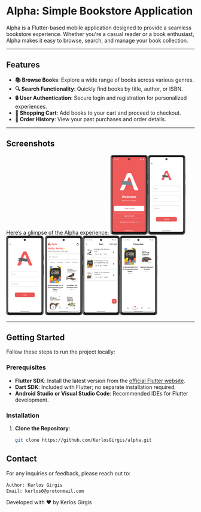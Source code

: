 # Alpha: Simple Bookstore Application

Alpha is a Flutter-based mobile application designed to provide a seamless bookstore experience. Whether you're a casual reader or a book enthusiast, Alpha makes it easy to browse, search, and manage your book collection.

---

## Features

- **📚 Browse Books**: Explore a wide range of books across various genres.
- **🔍 Search Functionality**: Quickly find books by title, author, or ISBN.
- **🔒 User Authentication**: Secure login and registration for personalized experiences.
- **🛒 Shopping Cart**: Add books to your cart and proceed to checkout.
- **📜 Order History**: View your past purchases and order details.

---

## Screenshots

Here’s a glimpse of the Alpha experience:
<img width="100" alt="1.png" src="screenshots%2F1.png"/><img width="100" alt="2.png" src="screenshots%2F2.png"/><img width="100" alt="3.png" src="screenshots%2F3.png"/>
<img width="100" alt="4.png" src="screenshots%2F4.png"/><img width="100" alt="5.png" src="screenshots%2F5.png"/><img width="100" alt="6.png" src="screenshots%2F6.png"/>

---

## Getting Started

Follow these steps to run the project locally:

### Prerequisites

- **Flutter SDK**: Install the latest version from the [official Flutter website](https://flutter.dev/docs/get-started/install).
- **Dart SDK**: Included with Flutter; no separate installation required.
- **Android Studio or Visual Studio Code**: Recommended IDEs for Flutter development.

### Installation

1. **Clone the Repository**:

   ```bash
   git clone https://github.com/KerlosGirgis/alpha.git
## Contact
For any inquiries or feedback, please reach out to:

    Author: Kerlos Girgis
    Email: kerlos0@protonmail.com
    
Developed with ❤️ by Kerlos Girgis
